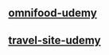 ## [omnifood-udemy](https://isandy99.github.io/webdev-training-pages/omnifood-udemy/index.html)
## [travel-site-udemy](https://isandy99.github.io/webdev-training-pages/travel-site-udemy/app/index.html)
